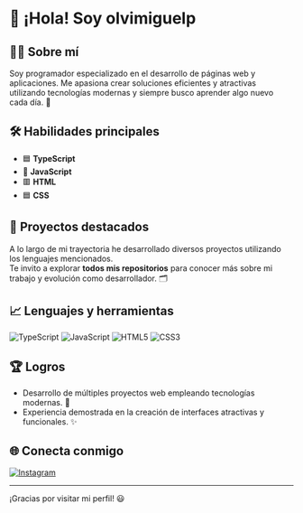 # 👋 ¡Hola! Soy olvimiguelp

## 👨‍💻 Sobre mí
Soy programador especializado en el desarrollo de páginas web y aplicaciones. Me apasiona crear soluciones eficientes y atractivas utilizando tecnologías modernas y siempre busco aprender algo nuevo cada día. 🚀

## 🛠️ Habilidades principales
- 🟦 **TypeScript**
- 💛 **JavaScript**
- 🟥 **HTML**
- 🟦 **CSS**

## 🌟 Proyectos destacados
A lo largo de mi trayectoria he desarrollado diversos proyectos utilizando los lenguajes mencionados.  
Te invito a explorar **todos mis repositorios** para conocer más sobre mi trabajo y evolución como desarrollador. 🗂️

## 📈 Lenguajes y herramientas
![TypeScript](https://img.shields.io/badge/-TypeScript-007ACC?style=flat&logo=typescript&logoColor=white)
![JavaScript](https://img.shields.io/badge/-JavaScript-F7DF1E?style=flat&logo=javascript&logoColor=black)
![HTML5](https://img.shields.io/badge/-HTML5-E34F26?style=flat&logo=html5&logoColor=white)
![CSS3](https://img.shields.io/badge/-CSS3-1572B6?style=flat&logo=css3&logoColor=white)

## 🏆 Logros
- Desarrollo de múltiples proyectos web empleando tecnologías modernas. 🚧
- Experiencia demostrada en la creación de interfaces atractivas y funcionales. ✨

## 🌐 Conecta conmigo
[![Instagram](https://img.shields.io/badge/-Instagram-E4405F?style=flat&logo=instagram&logoColor=white)](https://instagram.com/olvimiguel_lol)

---

¡Gracias por visitar mi perfil! 😃
